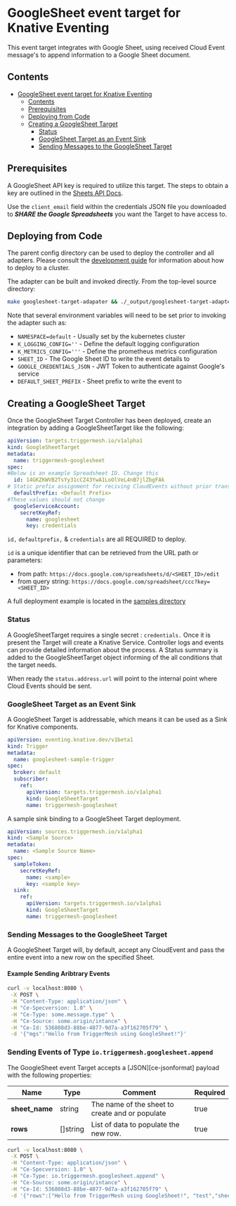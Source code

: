 # GoogleSheet event target for Knative Eventing

This event target integrates with Google Sheet, using received Cloud Event message's to append information to a 
Google Sheet document. 

## Contents

- [GoogleSheet event target for Knative Eventing](#googlesheet-event-target-for-knative-eventing)
  - [Contents](#contents)
  - [Prerequisites](#prerequisites)
  - [Deploying from Code](#deploying-from-code)
  - [Creating a GoogleSheet Target](#creating-a-googlesheet-target)
    - [Status](#status)
    - [GoogleSheet Target as an Event Sink](#googlesheet-target-as-an-event-sink)
    - [Sending Messages to the GoogleSheet Target](#sending-messages-to-the-googlesheet-target)

## Prerequisites

A GoogleSheet API key is required to utilize this target. The steps to obtain a
key are outlined in the [Sheets API Docs](https://developers.google.com/sheets/api/quickstart/go).

Use the `client_email` field within the credentials JSON file you downloaded
to ***SHARE the Google Spreadsheets*** you want the Target to have access to.

## Deploying from Code

The parent config directory can be used to deploy the controller and all adapters. Please
consult the [development guide](../DEVELOPMENT.md) for information about how to deploy to
a cluster.

The adapter can be built and invoked directly.  From the top-level source directory:

```sh
make googlesheet-target-adapater && ./_output/googlesheet-target-adapter
```

Note that several environment variables will need to be set prior to invoking the adapter such as:

  - `NAMESPACE=default`       - Usually set by the kubernetes cluster
  - `K_LOGGING_CONFIG=''`     - Define the default logging configuration
  - `K_METRICS_CONFIG='''`    - Define the prometheus metrics configuration
  - `SHEET_ID`                - The Google Sheet ID to write the event details to
  - `GOOGLE_CREDENTIALS_JSON` - JWT Token to authenticate against Google's service
  - `DEFAULT_SHEET_PREFIX`    - Sheet prefix to write the event to

## Creating a GoogleSheet Target

Once the GoogleSheet Target Controller has been deployed, create an integration
by adding a GoogleSheetTarget like the following:

```yaml
apiVersion: targets.triggermesh.io/v1alpha1
kind: GoogleSheetTarget
metadata:
  name: triggermesh-googlesheet
spec:
#Below is an example Spreadsheet ID. Change this 
  id: 14GKZKWVB2TsYy31cCZ43YwA1LoOlVeL4nB7jlZbgFAk
# Static prefix assignment for reciving CloudEvents without prior transformation
  defaultPrefix: <Default Prefix>
#These values should not change
  googleServiceAccount:
    secretKeyRef:
      name: googlesheet
      key: credentials
```

`id,` `defaultprefix,` &  `credentials` are all REQUIRED to deploy.

`id` is a unique identifier that can be retrieved from the URL path or parameters:
  - from path: `https://docs.google.com/spreadsheets/d/<SHEET_ID>/edit`
  - from query string: `https://docs.google.com/spreadsheet/ccc?key=<SHEET_ID>`
  
A full deployment example is located in the [samples directory](../samples/googlesheet)

### Status

A GoogleSheetTarget requires a single secret : `credentials.` Once it is present the Target will create a Knative Service. Controller logs and events can provide detailed information about the process. A Status summary is added to the GoogleSheetTarget object informing of the all conditions that the target needs.

When ready the `status.address.url` will point to the internal point where Cloud Events should be sent.

### GoogleSheet Target as an Event Sink

A GoogleSheet Target is addressable, which means it can be used as a Sink for Knative components.

```yaml
apiVersion: eventing.knative.dev/v1beta1
kind: Trigger
metadata:
  name: googlesheet-sample-trigger
spec:
  broker: default
  subscriber:
    ref:
      apiVersion: targets.triggermesh.io/v1alpha1
      kind: GoogleSheetTarget
      name: triggermesh-googlesheet
```

A sample sink binding to a GoogleSheet Target deployment. 

```yaml
apiVersion: sources.triggermesh.io/v1alpha1
kind: <Sample Source>
metadata:
  name: <Sample Source Name>
spec:
  sampleToken:
    secretKeyRef:
      name: <sample>
      key: <sample key>
  sink:
    ref:
      apiVersion: targets.triggermesh.io/v1alpha1
      kind: GoogleSheetTarget
      name: triggermesh-googlesheet
```

### Sending Messages to the GoogleSheet Target

 A GoogleSheet Target will, by default, accept any CloudEvent and pass the entire event into a new row on the specified Sheet.

#### Example Sending Aribtrary Events
```sh
curl -v localhost:8080 \
 -X POST \
 -H "Content-Type: application/json" \
 -H "Ce-Specversion: 1.0" \
 -H "Ce-Type: some.message.type" \
 -H "Ce-Source: some.origin/intance" \
 -H "Ce-Id: 536808d3-88be-4077-9d7a-a3f162705f79" \
 -d '{"mgs":"Hello from TriggerMesh using GoogleSheet!"}'
```

### Sending Events of Type `io.triggermesh.googlesheet.append`
The GoogleSheet event Target accepts a [JSON][ce-jsonformat] payload with the following properties:

| Name  |  Type |  Comment | Required
|---|---|---|---|
| **sheet_name** | string | The name of the sheet to create and or populate |true |
| **rows** | []string | List of data to populate the new row.  | true |


```sh
curl -v localhost:8080 \
 -X POST \
 -H "Content-Type: application/json" \
 -H "Ce-Specversion: 1.0" \
 -H "Ce-Type: io.triggermesh.googlesheet.append" \
 -H "Ce-Source: some.origin/intance" \
 -H "Ce-Id: 536808d3-88be-4077-9d7a-a3f162705f79" \
 -d '{"rows":["Hello from TriggerMesh using GoogleSheet!", "test","sheet1"],"sheet_name":"Sheet1"}'
```

